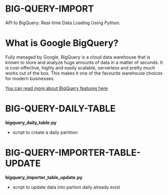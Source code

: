# BIG-QUERY-IMPORT
API to BigQuery: Real-time Data Loading Using Python.

# What is Google BigQuery?
Fully managed by Google, BigQuery is a cloud data warehouse that is known to store and analyze huge amounts of data in a matter of seconds.
It is cost-effective, highly and easily scalable, serverless and pretty much works out of the box. This makes it one of the favourite warehouse choices for modern businesses.

[You can read more about BigQuery features here](https://cloud.google.com/bigquery)

# BIG-QUERY-DAILY-TABLE
**bigquery_daily_table.py**
* script to create a daily partition

# BIG-QUERY-IMPORTER-TABLE-UPDATE
**bigquery_importer_table_update.py**
* script to update data into partion daily already exist 
